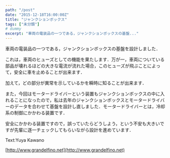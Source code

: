 ```yaml
---
path: "/post"
date: "2015-12-18T16:00:00Z"
title: "ジャンクションボックス"
tags: ["未分類"]
# dummy
excerpt: "車両の電装品の一つである，ジャンクションボックスの基盤..."
---
```




[](18-1.jpg)

車両の電装品の一つである，ジャンクションボックスの基盤を設計しました．

これは，車両のヒューズとしての機能を果たします．万が一，車両についている部品が壊れるほどの大きな電流が流れた場合，このヒューズが飛ぶことによって，安全に車を止めることが出来ます．

加えて，どの部分が異常を示しているかを瞬時に知ることが出来ます．

また，今回はモータードライバーという装置もジャンクションボックスの中に入れることになったので，私は去年のジャンクションボックスとモータードライバーのデータを合わせて基盤を設計し直しました．モータードライバーとは，冷却系の制御にかかわる装置です．

安全にかかわる装置ですので，誤っていたらどうしよう，という不安も大きいですが先輩に逐一チェックしてもらいながら設計を進めています．

Text:Yuya Kawano

[http://www.grandelfino.net](http://www.grandelfino.net)

